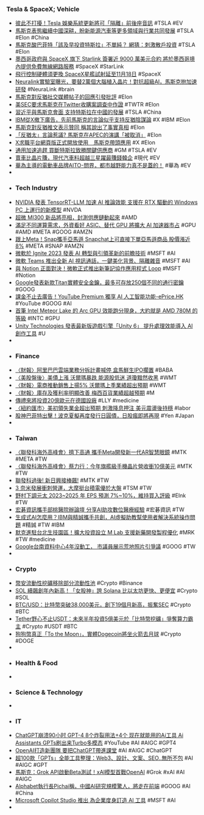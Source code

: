 ### Tesla & SpaceX; Vehicle
- [彼此不打擾！Tesla 娛樂系統更新將可「隔離」前後座音訊](https://today.line.me/tw/v2/article/3NrzRJZ) #TSLA #EV
- [馬斯克表態繼續中國深耕，盼新能源汽車等更多領域與行業共同發展](https://tw.stock.yahoo.com/news/馬斯克表態繼續中國深耕-盼新能源汽車等更多領域與行業共同發展-010104458.html) #TSLA #Elon #China
- [馬斯克酸巴菲特「該及早投資特斯拉」不單純？ 網猜：刺激散戶投資](https://udn.com/news/story/7241/7578572) #TSLA #Elon
- [墨西哥政府與 SpaceX 旗下 Starlink 簽署近 9000 萬美元合約 將於墨西哥境內提供免費無線網路服務](https://m.eprice.com.tw/tech/talk/1141/5730623/1) #SpaceX #StarLink
- [飛行控制硬體須更換 SpaceX星艦試射延至11月18日](https://udn.com/news/story/6812/7580888) #SpaceX
- [Neuralink實驗室曝光，要替2萬個大腦植入晶片！對抗超級AI，馬斯克拚加速研發](https://www.bnext.com.tw/article/77399/neuralink-lab) #NeuraLink #brain
- [馬斯克對反猶社交媒體帖子的回應引發批評](https://cn.wsj.com/articles/馬斯克對反猶社交媒體帖子的回應引發批評-c93d6f9a) #Elon
- [美SEC要求馬斯克在Twitter收購案調查中作證](https://m.cnyes.com/news/id/5385008) #TWTR #Elon
- [習近平與馬斯克會面 支持特斯拉在中國的發展](https://tw.sports.yahoo.com/news/習近平與馬斯克會面-支持特斯拉在中國的發展-113428080.html) #TSLA #China
- [IBM從X撤下廣告，先前馬斯克的言論似乎支持反猶陰謀論](https://cn.wsj.com/articles/ibm從x撤下廣告-先前馬斯克的言論似乎支持反猶陰謀論-b855d18e) #X #IBM #Elon
- [馬斯克對反猶推文表示贊同 稱其說出了事實真相](https://money.udn.com/money/story/5599/7579973) #Elon
- [「反猶太」言論惹議? 馬斯克在APEC的演講「被取消」](https://ec.ltn.com.tw/article/breakingnews/4493196) #Elon
- [X求職平台網頁版正式開放使用　馬斯克帶頭應用](https://inews.hket.com/article/3654346/【求職平台】X求職平台網頁版正式開放使用%E3%80%80馬斯克帶頭應用) #X #Elon
- [通用加速追趕 買斷特斯拉致勝關鍵供應商](https://ec.ltn.com.tw/article/breakingnews/4491614) #GM #TSLA #EV
- [賣車比晶片賺，現代汽車料超越三星躍最賺錢韓企](https://finance.technews.tw/2023/11/16/hyundai-motor-samsung/) #現代 #EV
- [華為主導的電動車品牌AITO-問界，都巿越野能力真不是蓋的！](https://incar.tw/post/huawei-aito-m5-rear-crashed-a-byd) #華為 #EV
-
- ### Tech Industry
- [NVIDIA 發表 TensorRT-LLM 加速 AI 推論效能 支援在 RTX 驅動的 Windows PC 上運行的新模型](https://gnn.gamer.com.tw/detail.php?sn=259306) #NVDA
- [超微 MI300 新品將亮相，封測供應鏈動起來](https://technews.tw/2023/11/17/amd-instinct-mi300-is-expected-to-drive-the-supply-chain/) #AMD
- [滿足不同運算需求，外資看好 ASIC、替代 GPU 將擴大 AI 加速器市占](https://technews.tw/2023/11/17/nomura-see-ai-asic/) #GPU #AMD #META #GOOG #AMZN
- [跟上Meta！Snap攜手亞馬遜 Snapchat上可直接下單亞馬遜商品 股價漲近8%](https://news.cnyes.com/news/id/5381809) #META #SNAP #AMZN
- [微軟於 Ignite 2023 發表 AI 轉型與引領革新的前瞻技術](https://www.techbang.com/posts/111107-at-ignite-2023-microsoft-unveiled-cutting-edge-technologies) #MSFT #AI
- [微軟 Teams 推出全新 AI 視訊通話，一鍵美化背景、隔離雜音](https://technews.tw/2023/11/17/microsoft-teams-launches-creepy-ai-webcam-trick-that-cleans-up-your-dirty-room/) #MSFT #AI
- [與 Notion 正面對決！微軟正式推出新筆記協作應用程式 Loop](https://www.inside.com.tw/article/33369-microsoft-loop) #MSFT #Notion
- [Google發表新款Titan實體安全金鑰，最多可存放250個不同的通行密鑰](https://www.ithome.com.tw/news/159858) #GOOG
- [課金不止去廣告！YouTube Premium 獨享 AI 人工智能功能-ePrice.HK](https://www.eprice.com.hk/tech/talk/1141/29695/1) #YouTube #GOOG #AI
- [首筆 Intel Meteor Lake 的 Arc GPU 效能跑分現身，大約就是 AMD 780M 的等級](https://www.kocpc.com.tw/archives/521053) #INTC #GPU
- [Unity Technologies 發表最新版遊戲引擎「Unity 6」 提升處理效能導入 AI 創作工具](https://gnn.gamer.com.tw/detail.php?sn=259352) #U
-
- ### Finance
- [〈財報〉阿里巴巴雲端業務分拆計畫喊停 盒馬鮮生IPO擱置](https://news.cnyes.com/news/id/5384682) #BABA
- [〈美股盤後〉美債上漲 沃爾瑪暴跌 能源股低迷 道瓊黯然收黑](https://m.cnyes.com/news/id/5384933) #WMT
- [〈財報〉電商推動銷售上揚5% 沃爾瑪上季業績超出預期](https://news.cnyes.com/news/id/5384695) #WMT
- [〈財報〉庫存及獲利率明顯改善 梅西百貨業績超越預期](https://m.cnyes.com/news/id/5384697) #M
- [傳禮來將投資20億歐元在德國設廠](https://m.cnyes.com/news/id/5384665) #LLY #medicine
- [〈紐約匯市〉美初領失業金超出預期 刺激降息押注 美元震盪後持穩](https://news.cnyes.com/news/id/5384926) #labor
- [股神巴菲特出擊！波克夏擬再度發行日圓債，日股瘋即將再現](https://m.cnyes.com/news/id/5385403) #Yen #Japan
-
- ### Taiwan
- [〈聯發科海外高峰會〉擠下高通 攜手Meta開發新一代AR智慧眼鏡](https://m.cnyes.com/news/id/5385402) #MTK #META #TW
- [〈聯發科海外高峰會〉蔡力行：今年旗艦級手機晶片營收衝10億美元](https://news.cnyes.com/news/id/5385632) #MTK #TW
- [聯發科過後! 新日興接棒飆!](https://m.cnyes.com/news/id/5384213) #MTK #TW
- [3 奈米發展衝刺營運，大摩挺台積電優於大盤](https://finance.technews.tw/2023/11/16/morgan-stanley-backs-tsmc/) #TSM #TW
- [野村下調元太 2023~2025 年 EPS 預測 7%~10%，維持買入評級](https://finance.technews.tw/2023/11/16/e-ink-2023-2025-eps-forcast/) #EInk #TW
- [宏碁資訊攜手部桃醫院辦論壇 分享AI助攻數位醫療經驗](https://tw.stock.yahoo.com/news/宏碁資訊攜手部桃醫院辦論壇-分享ai助攻數位醫療經驗-075341858.html) #宏碁資訊 #TW
- [生成式AI怎麼用？IBM與精誠攜手共創，AI虛擬助教幫使用者解決系統操作問題](https://tw.systex.com/news_231116/) #精誠 #TW #IBM
- [默克進駐台北生技園區！擴大投資設立 M Lab 支援新藥開發製程優化](https://finance.technews.tw/2023/11/16/m-lab/) #MRK #TW #medicine
- [Google台南資料中心4年沒動工， 市議員展示荒地照片引爭議](https://www.techbang.com/posts/111121-googles-tainan-data-center-has-not-started-construction-for-4) #GOOG #TW
-
- ### Crypto
- [幣安流動性挖礦移除部分流動性池](https://m.cnyes.com/news/id/5385585) #Crypto #Binance
- [SOL 續飆創年內新高！「女股神」誇 Solana 比以太坊更快、更便宜](https://blockcast.it/2023/11/16/solana-spikes-18-percent-after-cathie-wood-lauds-its-speed-and-cost-over-ethereum/) #Crypto #SOL
- [BTC/USD：比特幣突破38,000美元，創下19個月新高，振奮SEC](https://m.cnyes.com/news/id/5384956) #Crypto #BTC
- [Tether野心不止USDT：未來半年投資5億美元於「比特幣挖礦」爭奪算力霸主](https://www.blocktempo.com/tether-plans-to-establish-mining-farms-and-invest-in-mining-companies/) #Crypto #USDT #BTC
- [狗狗幣真正「To the Moon」，實體Dogecoin將坐火箭去月球](https://abmedia.io/dogecoin-physical-on-the-moon-soon) #Crypto #DOGE
-
- ### Health & Food
-
- ### Science & Technology
-
- ### IT
- [ChatGPT崩溃90小时 GPT-4 8个炸裂用法+4个 现在就能用的Ai工具 Ai Assistants GPTs刷出来Turbo多模态](https://www.youtube.com/watch?v=adn1ODNZ-FQ) #YouTube #AI #AIGC #GPT4
- [OpenAI打造新團隊 要把ChatGPT帶進課堂](https://m.cnyes.com/news/id/5384911) #AI #AIGC #ChatGPT
- [超100款「GPTs」全能工具整理：Web3、設計、文案、SEO..無所不包](https://www.blocktempo.com/openai-gpts-tools-recommendation-general-arrangement/) #AI #AIGC #GPT
- [馬斯克：Grok API啟動Beta測試！xAI模型首戰OpenAI](https://www.blocktempo.com/elon-musk-says-grok-api-access-now-in-early-beta/) #Grok #xAI #AI #AIGC
- [Alphabet執行長Pichai稱，中國AI研究規模驚人，將走在前端](https://tw.stock.yahoo.com/news/alphabet執行長pichai稱-中國ai研究規模驚人-將走在前端-015522170.html) #GOOG #AI #China
- [Microsoft Copilot Studio 推出 為企業度身訂造 AI 工具](https://unwire.hk/2023/11/16/microsoft-13/fun-tech/) #MSFT #AI
-